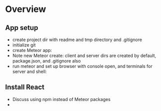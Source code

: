 # Overview

## App setup
- create project dir with readme and tmp directory and .gitignore
- initialize git
- create Meteor app:
- Note new Meteor create: client and server dirs are created by default, package.json, and .gitignore also
- run meteor and set up browser with console open, and terminals for server and shell:



## Install React
- Discuss using npm instead of Meteor packages
- 


